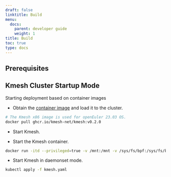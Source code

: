 ```yaml
---
draft: false
linktitle: Build
menu:
  docs:
    parent: developer guide
    weight: 1
title: Build
toc: true
type: docs
---
```


## Prerequisites

## Kmesh Cluster Startup Mode

Starting deployment based on container images

- Obtain the [container image](https://github.com/kmesh-net/kmesh/releases/) and load it to the cluster.

```sh
# The Kmesh x86 image is used for openEuler 23.03 OS.
docker pull ghcr.io/kmesh-net/kmesh:v0.2.0
```

- Start Kmesh.

- Start the Kmesh container.

```sh
docker run -itd --privileged=true -v /mnt:/mnt -v /sys/fs/bpf:/sys/fs/bpf -v /lib/modules:/lib/modules --name kmesh kmesh:1.0.1
```

- Start Kmesh in daemonset mode.

```sh
kubectl apply -f kmesh.yaml
```
